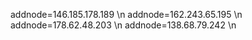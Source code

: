 addnode=146.185.178.189 \n
addnode=162.243.65.195 \n
addnode=178.62.48.203 \n
addnode=138.68.79.242 \n
